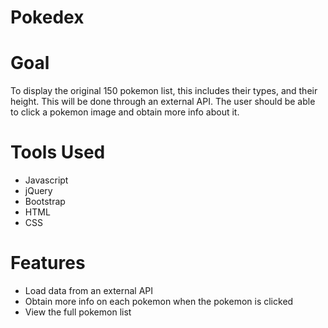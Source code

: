 # Pokedex


# Goal

To display the original 150 pokemon list, this includes their types, and their height. This will be done through an external API. The user should be able to click a pokemon image and obtain more info about it.

# Tools Used

- Javascript
- jQuery
- Bootstrap
- HTML
- CSS

# Features

- Load data from an external API
- Obtain more info on each pokemon when the pokemon is clicked
- View the full pokemon list